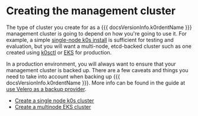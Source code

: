 # Creating the management cluster

The type of cluster you create for as a {{{ docsVersionInfo.k0rdentName }}} management cluster is going to depend on how you're going to use it. For example, a simple [single-node k0s install](./mgmt-create-k0s-single.md) is sufficient for testing and evaluation, but you will want a multi-node, etcd-backed cluster such as one created using [k0sctl](https://docs.k0sproject.io/stable/k0sctl-install/) or [EKS](./mgmt-create-eks-multi.md) for production.

In a production environment, you will always want to ensure that your management cluster is backed up. There are a few caveats and things you need to take into account when backing up {{{ docsVersionInfo.k0rdentName }}}. More info can be found in the guide at [use Velero as a backup provider](../../backup/index.md).

- [Create a single node k0s cluster](./mgmt-create-k0s-single.md)
- [Create a multinode EKS cluster](./mgmt-create-eks-multi.md)
  